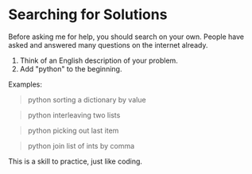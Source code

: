 # Searching for Solutions
Before asking me for help, you should search on your own.
People have asked and answered many questions on the internet already.

1. Think of an English description of your problem.
1. Add "python" to the beginning.

Examples:

> python sorting a dictionary by value

> python interleaving two lists

> python picking out last item

> python join list of ints by comma

This is a skill to practice, just like coding.
